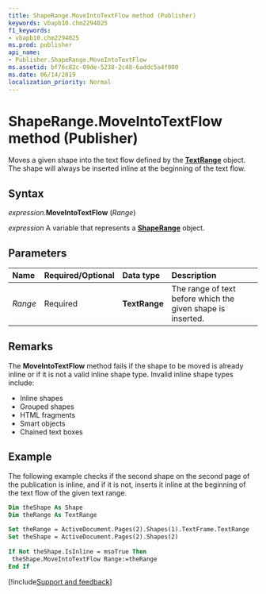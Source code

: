 ```yaml
---
title: ShapeRange.MoveIntoTextFlow method (Publisher)
keywords: vbapb10.chm2294025
f1_keywords:
- vbapb10.chm2294025
ms.prod: publisher
api_name:
- Publisher.ShapeRange.MoveIntoTextFlow
ms.assetid: bf76c82c-09de-5238-2c48-6addc5a4f000
ms.date: 06/14/2019
localization_priority: Normal
---
```



# ShapeRange.MoveIntoTextFlow method (Publisher)

Moves a given shape into the text flow defined by the **[TextRange](Publisher.TextRange.md)** object. The shape will always be inserted inline at the beginning of the text flow.


## Syntax

_expression_.**MoveIntoTextFlow** (_Range_)

_expression_ A variable that represents a **[ShapeRange](Publisher.ShapeRange.md)** object.


## Parameters

|Name|Required/Optional|Data type|Description|
|:-----|:-----|:-----|:-----|
|_Range_|Required| **TextRange**|The range of text before which the given shape is inserted.|

## Remarks

The **MoveIntoTextFlow** method fails if the shape to be moved is already inline or if it is not a valid inline shape type. Invalid inline shape types include:

- Inline shapes   
- Grouped shapes   
- HTML fragments    
- Smart objects    
- Chained text boxes
 
## Example

The following example checks if the second shape on the second page of the publication is inline, and if it is not, inserts it inline at the beginning of the text flow of the given text range. 

```vb
Dim theShape As Shape 
Dim theRange As TextRange 
 
Set theRange = ActiveDocument.Pages(2).Shapes(1).TextFrame.TextRange 
Set theShape = ActiveDocument.Pages(2).Shapes(2) 
 
If Not theShape.IsInline = msoTrue Then 
 theShape.MoveIntoTextFlow Range:=theRange 
End If 

```

[!include[Support and feedback](~/includes/feedback-boilerplate.md)]